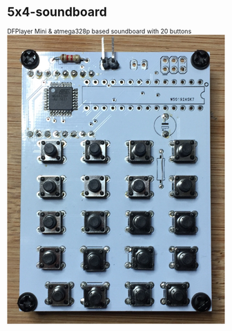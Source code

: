 # 5x4-soundboard
DFPlayer Mini &amp; atmega328p based soundboard with 20 buttons
![pcb][pcb]

[pcb]: https://github.com/icsom/5x4-soundboard/blob/master/pictures/atmega328p_tqfp/pcb_populated_front.jpg "5x4 Sounboard (8Mhz / TQF-Package)"

